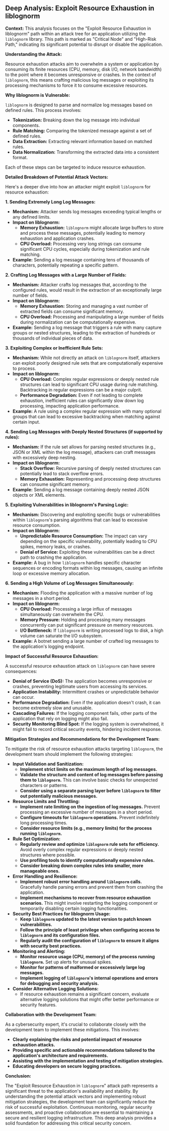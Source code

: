 ## Deep Analysis: Exploit Resource Exhaustion in liblognorm

**Context:** This analysis focuses on the "Exploit Resource Exhaustion in liblognorm" path within an attack tree for an application utilizing the `liblognorm` library. This path is marked as "Critical Node" and "High-Risk Path," indicating its significant potential to disrupt or disable the application.

**Understanding the Attack:**

Resource exhaustion attacks aim to overwhelm a system or application by consuming its finite resources (CPU, memory, disk I/O, network bandwidth) to the point where it becomes unresponsive or crashes. In the context of `liblognorm`, this means crafting malicious log messages or exploiting its processing mechanisms to force it to consume excessive resources.

**Why liblognorm is Vulnerable:**

`liblognorm` is designed to parse and normalize log messages based on defined rules. This process involves:

* **Tokenization:** Breaking down the log message into individual components.
* **Rule Matching:** Comparing the tokenized message against a set of defined rules.
* **Data Extraction:** Extracting relevant information based on matched rules.
* **Data Normalization:** Transforming the extracted data into a consistent format.

Each of these steps can be targeted to induce resource exhaustion.

**Detailed Breakdown of Potential Attack Vectors:**

Here's a deeper dive into how an attacker might exploit `liblognorm` for resource exhaustion:

**1. Sending Extremely Long Log Messages:**

* **Mechanism:**  Attacker sends log messages exceeding typical lengths or any defined limits.
* **Impact on liblognorm:**
    * **Memory Exhaustion:**  `liblognorm` might allocate large buffers to store and process these messages, potentially leading to memory exhaustion and application crashes.
    * **CPU Overload:**  Processing very long strings can consume significant CPU cycles, especially during tokenization and rule matching.
* **Example:**  Sending a log message containing tens of thousands of characters, potentially repeating a specific pattern.

**2. Crafting Log Messages with a Large Number of Fields:**

* **Mechanism:**  Attacker crafts log messages that, according to the configured rules, would result in the extraction of an exceptionally large number of fields.
* **Impact on liblognorm:**
    * **Memory Exhaustion:** Storing and managing a vast number of extracted fields can consume significant memory.
    * **CPU Overload:** Processing and manipulating a large number of fields during normalization can be computationally expensive.
* **Example:**  Sending a log message that triggers a rule with many capture groups or nested structures, leading to the extraction of hundreds or thousands of individual pieces of data.

**3. Exploiting Complex or Inefficient Rule Sets:**

* **Mechanism:**  While not directly an attack on `liblognorm` itself, attackers can exploit poorly designed rule sets that are computationally expensive to process.
* **Impact on liblognorm:**
    * **CPU Overload:**  Complex regular expressions or deeply nested rule structures can lead to significant CPU usage during rule matching. Backtracking in regular expressions can be a major culprit.
    * **Performance Degradation:** Even if not leading to complete exhaustion, inefficient rules can significantly slow down log processing, impacting application performance.
* **Example:**  A rule using a complex regular expression with many optional groups that can lead to excessive backtracking when matching against certain input.

**4. Sending Log Messages with Deeply Nested Structures (if supported by rules):**

* **Mechanism:**  If the rule set allows for parsing nested structures (e.g., JSON or XML within the log message), attackers can craft messages with excessively deep nesting.
* **Impact on liblognorm:**
    * **Stack Overflow:**  Recursive parsing of deeply nested structures can potentially lead to stack overflow errors.
    * **Memory Exhaustion:**  Representing and processing deep structures can consume significant memory.
* **Example:**  Sending a log message containing deeply nested JSON objects or XML elements.

**5. Exploiting Vulnerabilities in liblognorm's Parsing Logic:**

* **Mechanism:**  Discovering and exploiting specific bugs or vulnerabilities within `liblognorm`'s parsing algorithms that can lead to excessive resource consumption.
* **Impact on liblognorm:**
    * **Unpredictable Resource Consumption:**  The impact can vary depending on the specific vulnerability, potentially leading to CPU spikes, memory leaks, or crashes.
    * **Denial of Service:**  Exploiting these vulnerabilities can be a direct path to crashing the application.
* **Example:**  A bug in how `liblognorm` handles specific character sequences or encoding formats within log messages, causing an infinite loop or excessive memory allocation.

**6. Sending a High Volume of Log Messages Simultaneously:**

* **Mechanism:**  Flooding the application with a massive number of log messages in a short period.
* **Impact on liblognorm:**
    * **CPU Overload:**  Processing a large influx of messages simultaneously can overwhelm the CPU.
    * **Memory Pressure:**  Holding and processing many messages concurrently can put significant pressure on memory resources.
    * **I/O Bottleneck:**  If `liblognorm` is writing processed logs to disk, a high volume can saturate the I/O subsystem.
* **Example:**  A botnet sending a large number of crafted log messages to the application's logging endpoint.

**Impact of Successful Resource Exhaustion:**

A successful resource exhaustion attack on `liblognorm` can have severe consequences:

* **Denial of Service (DoS):** The application becomes unresponsive or crashes, preventing legitimate users from accessing its services.
* **Application Instability:**  Intermittent crashes or unpredictable behavior can occur.
* **Performance Degradation:**  Even if the application doesn't crash, it can become extremely slow and unusable.
* **Cascading Failures:**  If the logging component fails, other parts of the application that rely on logging might also fail.
* **Security Monitoring Blind Spot:**  If the logging system is overwhelmed, it might fail to record critical security events, hindering incident response.

**Mitigation Strategies and Recommendations for the Development Team:**

To mitigate the risk of resource exhaustion attacks targeting `liblognorm`, the development team should implement the following strategies:

* **Input Validation and Sanitization:**
    * **Implement strict limits on the maximum length of log messages.**
    * **Validate the structure and content of log messages before passing them to `liblognorm`.**  This can involve basic checks for unexpected characters or patterns.
    * **Consider using a separate parsing layer before `liblognorm` to filter out potentially malicious messages.**
* **Resource Limits and Throttling:**
    * **Implement rate limiting on the ingestion of log messages.**  Prevent processing an excessive number of messages in a short period.
    * **Configure timeouts for `liblognorm` operations.**  Prevent indefinitely long processing times.
    * **Consider resource limits (e.g., memory limits) for the process running `liblognorm`.**
* **Rule Set Optimization:**
    * **Regularly review and optimize `liblognorm` rule sets for efficiency.**  Avoid overly complex regular expressions or deeply nested structures where possible.
    * **Use profiling tools to identify computationally expensive rules.**
    * **Consider breaking down complex rules into smaller, more manageable ones.**
* **Error Handling and Resilience:**
    * **Implement robust error handling around `liblognorm` calls.**  Gracefully handle parsing errors and prevent them from crashing the application.
    * **Implement mechanisms to recover from resource exhaustion scenarios.**  This might involve restarting the logging component or temporarily disabling certain logging functionalities.
* **Security Best Practices for liblognorm Usage:**
    * **Keep `liblognorm` updated to the latest version to patch known vulnerabilities.**
    * **Follow the principle of least privilege when configuring access to `liblognorm` and its configuration files.**
    * **Regularly audit the configuration of `liblognorm` to ensure it aligns with security best practices.**
* **Monitoring and Alerting:**
    * **Monitor resource usage (CPU, memory) of the process running `liblognorm`.**  Set up alerts for unusual spikes.
    * **Monitor for patterns of malformed or excessively large log messages.**
    * **Implement logging of `liblognorm`'s internal operations and errors for debugging and security analysis.**
* **Consider Alternative Logging Solutions:**
    * If resource exhaustion remains a significant concern, evaluate alternative logging solutions that might offer better performance or security features.

**Collaboration with the Development Team:**

As a cybersecurity expert, it's crucial to collaborate closely with the development team to implement these mitigations. This involves:

* **Clearly explaining the risks and potential impact of resource exhaustion attacks.**
* **Providing specific and actionable recommendations tailored to the application's architecture and requirements.**
* **Assisting with the implementation and testing of mitigation strategies.**
* **Educating developers on secure logging practices.**

**Conclusion:**

The "Exploit Resource Exhaustion in `liblognorm`" attack path represents a significant threat to the application's availability and stability. By understanding the potential attack vectors and implementing robust mitigation strategies, the development team can significantly reduce the risk of successful exploitation. Continuous monitoring, regular security assessments, and proactive collaboration are essential to maintaining a secure and resilient logging infrastructure. This deep analysis provides a solid foundation for addressing this critical security concern.
